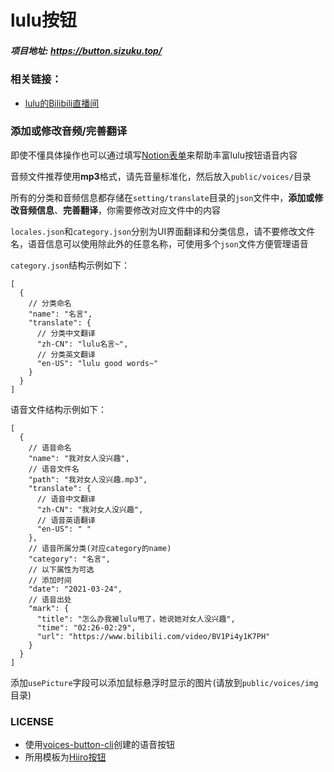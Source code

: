 # lulu按钮

##### 项目地址: https://button.sizuku.top/

### 相关链接：
- [lulu的Bilibili直播间](https://space.bilibili.com/387636363/)

### 添加或修改音频/完善翻译

即使不懂具体操作也可以通过填写[Notion表单](https://www.notion.so/sizuku/e738d441aba04b2e9073b5add93d6c67?v=fe976c61b06d44db8f0d32b41aec94c2)来帮助丰富lulu按钮语音内容

音频文件推荐使用**mp3**格式，请先音量标准化，然后放入`public/voices/`目录

所有的分类和音频信息都存储在`setting/translate`目录的`json`文件中，**添加或修改音频信息**、**完善翻译**，你需要修改对应文件中的内容

`locales.json`和`category.json`分别为UI界面翻译和分类信息，请不要修改文件名，语音信息可以使用除此外的任意名称，可使用多个`json`文件方便管理语音


`category.json`结构示例如下：
```
[
  {
    // 分类命名
    "name": "名言",
    "translate": {
      // 分类中文翻译
      "zh-CN": "lulu名言~",
      // 分类英文翻译
      "en-US": "lulu good words~"
    }
  }
]
```

语音文件结构示例如下：
```
[
  {
    // 语音命名
    "name": "我对女人没兴趣",
    // 语音文件名
    "path": "我对女人没兴趣.mp3",
    "translate": {
      // 语音中文翻译
      "zh-CN": "我对女人没兴趣",
      // 语音英语翻译
      "en-US": " "
    },
    // 语音所属分类(对应category的name)
    "category": "名言",
    // 以下属性为可选
    // 添加时间
    "date": "2021-03-24",
    // 语音出处
    "mark": {
      "title": "怎么办我被lulu甩了，她说她对女人没兴趣",
      "time": "02:26-02:29",
      "url": "https://www.bilibili.com/video/BV1Pi4y1K7PH"
    }
  }
]
```
添加`usePicture`字段可以添加鼠标悬浮时显示的图片(请放到`public/voices/img`目录)

### LICENSE
- 使用[voices-button-cli](https://github.com/blacktunes/voices-button-cli)创建的语音按钮
- 所用模板为[Hiiro按钮](https://github.com/blacktunes/hiiro-button)
